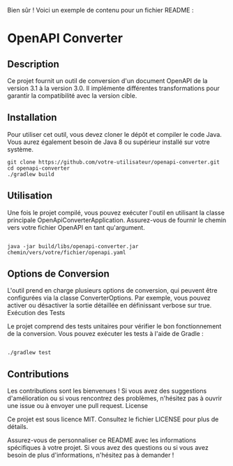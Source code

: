 Bien sûr ! Voici un exemple de contenu pour un fichier README :

# OpenAPI Converter

## Description
Ce projet fournit un outil de conversion d'un document OpenAPI de la version 3.1 à la version 3.0. Il implémente différentes transformations pour garantir la compatibilité avec la version cible.

## Installation
Pour utiliser cet outil, vous devez cloner le dépôt et compiler le code Java. Vous aurez également besoin de Java 8 ou supérieur installé sur votre système.

```
git clone https://github.com/votre-utilisateur/openapi-converter.git
cd openapi-converter
./gradlew build

```
## Utilisation

Une fois le projet compilé, vous pouvez exécuter l'outil en utilisant la classe principale OpenApiConverterApplication. Assurez-vous de fournir le chemin vers votre fichier OpenAPI en tant qu'argument.

```

java -jar build/libs/openapi-converter.jar chemin/vers/votre/fichier/openapi.yaml

```
## Options de Conversion

L'outil prend en charge plusieurs options de conversion, qui peuvent être configurées via la classe ConverterOptions. Par exemple, vous pouvez activer ou désactiver la sortie détaillée en définissant verbose sur true.
Exécution des Tests

Le projet comprend des tests unitaires pour vérifier le bon fonctionnement de la conversion. Vous pouvez exécuter les tests à l'aide de Gradle :

```

./gradlew test

```
## Contributions

Les contributions sont les bienvenues ! Si vous avez des suggestions d'amélioration ou si vous rencontrez des problèmes, n'hésitez pas à ouvrir une issue ou à envoyer une pull request.
License

Ce projet est sous licence MIT. Consultez le fichier LICENSE pour plus de détails.




Assurez-vous de personnaliser ce README avec les informations spécifiques à votre projet. Si vous avez des questions ou si vous avez besoin de plus d'informations, n'hésitez pas à demander !

